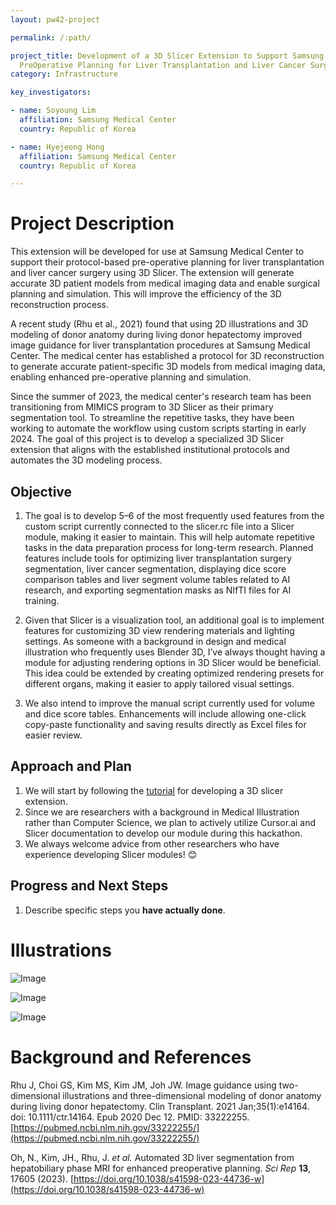 ```yaml
---
layout: pw42-project

permalink: /:path/

project_title: Development of a 3D Slicer Extension to Support Samsung Medical Center Protocol Based
  PreOperative Planning for Liver Transplantation and Liver Cancer Surgery
category: Infrastructure

key_investigators:

- name: Soyoung Lim
  affiliation: Samsung Medical Center
  country: Republic of Korea

- name: Hyejeong Hong
  affiliation: Samsung Medical Center
  country: Republic of Korea

---
```


# Project Description

<!-- Add a short paragraph describing the project. -->


This extension will be developed for use at Samsung Medical Center to support their protocol-based pre-operative planning for liver transplantation and liver cancer surgery using 3D Slicer. The extension will generate accurate 3D patient models from medical imaging data and enable surgical planning and simulation. This will improve the efficiency of the 3D reconstruction process.

A recent study (Rhu et al., 2021) found that using 2D illustrations and 3D modeling of donor anatomy during living donor hepatectomy improved image guidance for liver transplantation procedures at Samsung Medical Center. The medical center has established a protocol for 3D reconstruction to generate accurate patient-specific 3D models from medical imaging data, enabling enhanced pre-operative planning and simulation.

Since the summer of 2023, the medical center's research team has been transitioning from MIMICS program to 3D Slicer as their primary segmentation tool. To streamline the repetitive tasks, they have been working to automate the workflow using custom scripts starting in early 2024. The goal of this project is to develop a specialized 3D Slicer extension that aligns with the established institutional protocols and automates the 3D modeling process.



## Objective

<!-- Describe here WHAT you would like to achieve (what you will have as end result). -->


1. The goal is to develop 5–6 of the most frequently used features from the custom script currently connected to the slicer.rc file into a Slicer module, making it easier to maintain. This will help automate repetitive tasks in the data preparation process for long-term research. Planned features include tools for optimizing liver transplantation surgery segmentation, liver cancer segmentation, displaying dice score comparison tables and liver segment volume tables related to AI research, and exporting segmentation masks as NIfTI files for AI training.

2. Given that Slicer is a visualization tool, an additional goal is to implement features for customizing 3D view rendering materials and lighting settings. As someone with a background in design and medical illustration who frequently uses Blender 3D, I’ve always thought having a module for adjusting rendering options in 3D Slicer would be beneficial. This idea could be extended by creating optimized rendering presets for different organs, making it easier to apply tailored visual settings.

3. We also intend to improve the manual script currently used for volume and dice score tables. Enhancements will include allowing one-click copy-paste functionality and saving results directly as Excel files for easier review.




## Approach and Plan

<!-- Describe here HOW you would like to achieve the objectives stated above. -->


1. We will start by following the [tutorial](https://docs.google.com/presentation/d/1JXIfs0rAM7DwZAho57Jqz14MRn2BIMrjB17Uj_7Yztc/edit#slide=id.g420896289_0251) for developing a 3D slicer extension.
2. Since we are researchers with a background in Medical Illustration rather than Computer Science, we plan to actively utilize Cursor.ai and Slicer documentation to develop our module during this hackathon.
3. We always welcome advice from other researchers who have experience developing Slicer modules! 😊




## Progress and Next Steps

<!-- Update this section as you make progress, describing of what you have ACTUALLY DONE.
     If there are specific steps that you could not complete then you can describe them here, too. -->


1. Describe specific steps you **have actually done**.




# Illustrations

<!-- Add pictures and links to videos that demonstrate what has been accomplished. -->


![Image](https://github.com/user-attachments/assets/c148b8cb-068c-46d9-8a8a-f4934c0a7ada)

![Image](https://github.com/user-attachments/assets/af809947-9b15-418e-811e-6534927ba75d)

![Image](https://github.com/user-attachments/assets/dec01856-0947-4d03-95a9-9d763a03b6d5)



# Background and References

<!-- If you developed any software, include link to the source code repository.
     If possible, also add links to sample data, and to any relevant publications. -->


Rhu J, Choi GS, Kim MS, Kim JM, Joh JW. Image guidance using two-dimensional illustrations and three-dimensional modeling of donor anatomy during living donor hepatectomy. Clin Transplant. 2021 Jan;35(1):e14164. doi: 10.1111/ctr.14164. Epub 2020 Dec 12. PMID: 33222255. [https://pubmed.ncbi.nlm.nih.gov/33222255/](https://pubmed.ncbi.nlm.nih.gov/33222255/)


Oh, N., Kim, JH., Rhu, J. *et al.* Automated 3D liver segmentation from hepatobiliary phase MRI for enhanced preoperative planning. *Sci Rep* **13**, 17605 (2023). [https://doi.org/10.1038/s41598-023-44736-w](https://doi.org/10.1038/s41598-023-44736-w)
